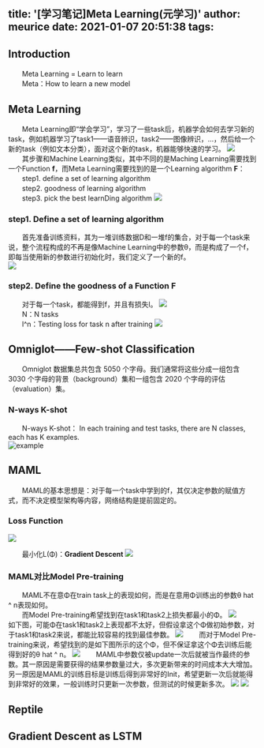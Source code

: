 title: '[学习笔记]Meta Learning(元学习)'
author: meurice
date: 2021-01-07 20:51:38
tags:
---
## Introduction
　　Meta Learning = Learn to learn  
　　Meta：How to learn a new model
## Meta Learning
　　Meta Learning即“学会学习”，学习了一些task后，机器学会如何去学习新的task，例如机器学习了task1——语音辨识，task2——图像辨识，...，然后给一个新的task（例如文本分类），面对这个新的task，机器能够快速的学习。
![](https://hexo-img-meurice.oss-cn-beijing.aliyuncs.com/meta_learning/0.png)  
　　其步骤和Machine Learning类似，其中不同的是Maching Learning需要找到一个Function **f**，而Meta Learning需要找到的是一个Learning algorithm **F**：  
　　step1. define a set of learning algorithm  
　　step2. goodness of learning algorithm  
　　step3. pick the best learnDing algorithm
![](https://hexo-img-meurice.oss-cn-beijing.aliyuncs.com/meta_learning/1.png)
### step1. Define a set of learning algorithm  
　　首先准备训练资料，其为一堆训练数据D和一堆f的集合，对于每一个task来说，整个流程构成的不再是像Machine Learning中的参数θ，而是构成了一个f，即每当使用新的参数进行初始化时，我们定义了一个新的f。  
![](https://hexo-img-meurice.oss-cn-beijing.aliyuncs.com/meta_learning/2.png)
### step2. Define the goodness of a Function F
　　对于每一个task，都能得到f，并且有损失l。
![](https://hexo-img-meurice.oss-cn-beijing.aliyuncs.com/meta_learning/3.png)  
　　N：N tasks  
　　l^n：Testing loss for task n after training
![](https://hexo-img-meurice.oss-cn-beijing.aliyuncs.com/meta_learning/4.png)
## Omniglot——Few-shot Classification
　　Omniglot 数据集总共包含 5050 个字母。我们通常将这些分成一组包含 3030 个字母的背景（background）集和一组包含 2020 个字母的评估（evaluation）集。  
### N-ways K-shot
　　N-ways K-shot： In each training and test tasks, there are N classes, each has K examples.  
  ![example](https://hexo-img-meurice.oss-cn-beijing.aliyuncs.com/meta_learning/5.png)

## MAML
　　MAML的基本思想是：对于每一个task中学到的f，其仅决定参数的赋值方式，而不决定模型架构等内容，网络结构是提前固定的。  
### Loss Function
  ![](https://hexo-img-meurice.oss-cn-beijing.aliyuncs.com/meta_learning/6.png)  
  
　　最小化L(Φ)：**Gradient Descent**
  ![](https://hexo-img-meurice.oss-cn-beijing.aliyuncs.com/meta_learning/7.png)
### MAML对比Model Pre-training
　　MAML不在意Φ在train task上的表现如何，而是在意用Φ训练出的参数θ hat ^ n表现如何。  
　　而Model Pre-training希望找到在task1和task2上损失都最小的Φ。
  ![](https://hexo-img-meurice.oss-cn-beijing.aliyuncs.com/meta_learning/10.png)
　　如下图，可能Φ在task1和task2上表现都不太好，但假设拿这个Φ做初始参数，对于task1和task2来说，都能比较容易的找到最佳参数。
  ![](https://hexo-img-meurice.oss-cn-beijing.aliyuncs.com/meta_learning/8.png)
　　而对于Model Pre-training来说，希望找到的是如下图所示的这个Φ，但不保证拿这个Φ去训练后能得到好的θ hat ^ n。
  ![](https://hexo-img-meurice.oss-cn-beijing.aliyuncs.com/meta_learning/9.png)
　　MAML中参数仅被update一次后就被当作最终的参数。其一原因是需要获得的结果参数量过大，多次更新带来的时间成本大大增加。另一原因是MAML的训练目标是训练后得到非常好的Init，希望更新一次后就能得到非常好的效果，一般训练时只更新一次参数，但测试的时候更新多次。
  ![](https://hexo-img-meurice.oss-cn-beijing.aliyuncs.com/meta_learning/11.png)
  ![](https://hexo-img-meurice.oss-cn-beijing.aliyuncs.com/meta_learning/12.png)
## Reptile
## Gradient Descent as LSTM